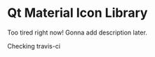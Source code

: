 Qt Material Icon Library
========================

Too tired right now! Gonna add description later.


Checking travis-ci
